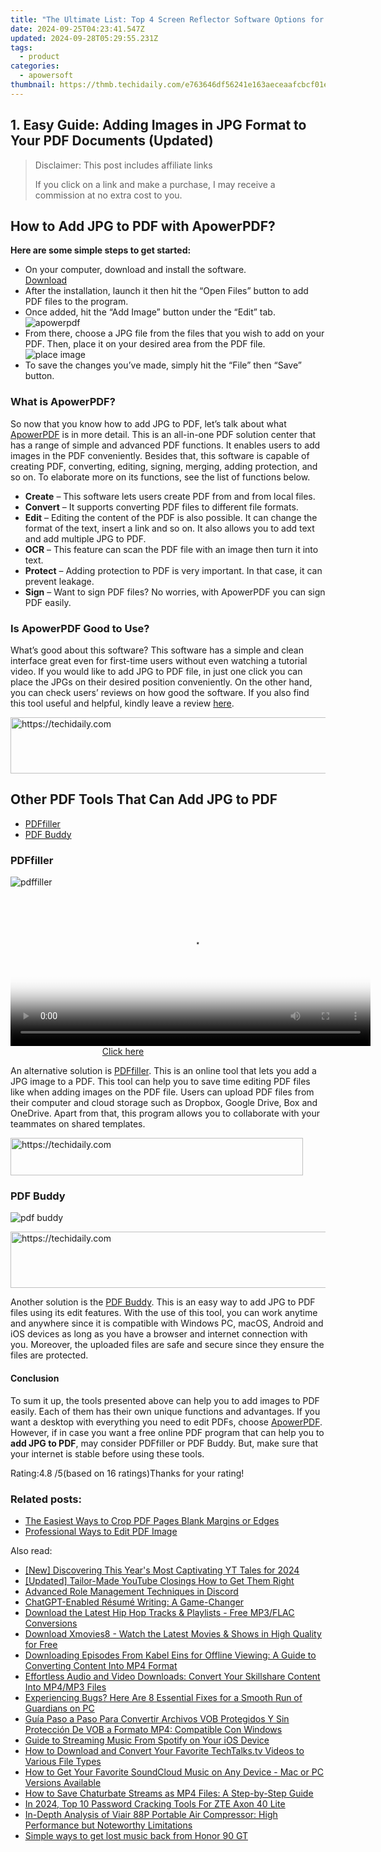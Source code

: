 ```yaml
---
title: "The Ultimate List: Top 4 Screen Reflector Software Options for the Huawei Mate XS"
date: 2024-09-25T04:23:41.547Z
updated: 2024-09-28T05:29:55.231Z
tags:
  - product
categories:
  - apowersoft
thumbnail: https://thmb.techidaily.com/e763646df56241e163aeceaafcbcf01e71b694cfa53e5f00bb7e352c2dad15fc.jpg
---
```


## 1. Easy Guide: Adding Images in JPG Format to Your PDF Documents (Updated)

>  Disclaimer: This post includes affiliate links
>
>  If you click on a link and make a purchase, I may receive a commission at no extra cost to you.
>

## How to Add JPG to PDF with ApowerPDF?

**Here are some simple steps to get started:**

* On your computer, download and install the software.  
[Download](https://tools.techidaily.com/apowersoft/products/)
* After the installation, launch it then hit the “Open Files” button to add PDF files to the program.
* Once added, hit the “Add Image” button under the “Edit” tab.  
![apowerpdf](https://www.apowersoft.com//webusupload.aoscdn.com/apowercom/wp-content/uploads/2020/07/add-image.jpg.webp)
* From there, choose a JPG file from the files that you wish to add on your PDF. Then, place it on your desired area from the PDF file.  
![place image](https://www.apowersoft.com//webusupload.aoscdn.com/apowercom/wp-content/uploads/2020/07/place-jpg.jpg.webp)
* To save the changes you’ve made, simply hit the “File” then “Save” button.

### What is ApowerPDF?

So now that you know how to add JPG to PDF, let’s talk about what [ApowerPDF](https://tools.techidaily.com/apowersoft/apower-pdf/) is in more detail. This is an all-in-one PDF solution center that has a range of simple and advanced PDF functions. It enables users to add images in the PDF conveniently. Besides that, this software is capable of creating PDF, converting, editing, signing, merging, adding protection, and so on. To elaborate more on its functions, see the list of functions below.

* **Create** – This software lets users create PDF from and from local files.
* **Convert** – It supports converting PDF files to different file formats.
* **Edit**  – Editing the content of the PDF is also possible. It can change the format of the text, insert a link and so on. It also allows you to add text and add multiple JPG to PDF.
* **OCR** – This feature can scan the PDF file with an image then turn it into text.
* **Protect** – Adding protection to PDF is very important. In that case, it can prevent leakage.
* **Sign** – Want to sign PDF files? No worries, with ApowerPDF you can sign PDF easily.

### Is ApowerPDF Good to Use?

What’s good about this software? This software has a simple and clean interface great even for first-time users without even watching a tutorial video. If you would like to add JPG to PDF file, in just one click you can place the JPGs on their desired position conveniently. On the other hand, you can check users’ reviews on how good the software. If you also find this tool useful and helpful, kindly leave a review [here](https://www.g2crowd.com/products/apowerpdf/reviews).

<!-- affiliate ads begin -->
<a href="https://appsumo.8odi.net/c/5597632/2144309/7443" target="_top" id="2144309">
  <img src="//a.impactradius-go.com/display-ad/7443-2144309" border="0" alt="https://techidaily.com" width="728" height="90"/>
</a>
<img height="0" width="0" src="https://appsumo.8odi.net/i/5597632/2144309/7443" style="position:absolute;visibility:hidden;" border="0" />
<!-- affiliate ads end -->

## Other PDF Tools That Can Add JPG to PDF

* [PDFfiller](https://tools.techidaily.com/apowersoft/products/)
* [PDF Buddy](https://tools.techidaily.com/apowersoft/products/)

### PDFfiller

![pdffiller](https://www.apowersoft.com//webusupload.aoscdn.com/apowercom/wp-content/uploads/2020/07/add-image-pdffiller.jpg.webp)

<!-- affiliate ads begin -->
<span id="1983545">
					<video width="576" height="240" style="cursor:pointer"
           poster="//a.impactradius-go.com/display-clicktoplayimage/1983545.png"
           onclick="if(!this.playClicked){this.play();this.setAttribute('controls',true);this.playClicked=true;}">
	   <source src="//a.impactradius-go.com/display-ad/22993-1983545">
	   <img src="//a.impactradius-go.com/display-clicktoplayimage/1983545.png" style="border: none; height: 100%; width: 100%; object-fit: contain">
	</video>
	<div style="width:360px;text-align:center"><a href="javascript:window.open(decodeURIComponent('https%3A%2F%2Fhomestyler.sjv.io%2Fc%2F5597632%2F1983545%2F22993'), '_blank');void(0);">Click here</a></div>
</span>
<img height="0" width="0" src="https://imp.pxf.io/i/5597632/1983545/22993" style="position:absolute;visibility:hidden;" border="0" />
<!-- affiliate ads end -->

An alternative solution is [PDFfiller](https://www.pdffiller.com/en/categories/add-image.htm). This is an online tool that lets you add a JPG image to a PDF. This tool can help you to save time editing PDF files like when adding images on the PDF file. Users can upload PDF files from their computer and cloud storage such as Dropbox, Google Drive, Box and OneDrive. Apart from that, this program allows you to collaborate with your teammates on shared templates.

<!-- affiliate ads begin -->
<a href="https://aligracehair.sjv.io/c/5597632/2135404/19272" target="_top" id="2135404">
  <img src="//a.impactradius-go.com/display-ad/19272-2135404" border="0" alt="https://techidaily.com" width="468" height="60"/>
</a>
<img height="0" width="0" src="https://aligracehair.sjv.io/i/5597632/2135404/19272" style="position:absolute;visibility:hidden;" border="0" />
<!-- affiliate ads end -->

### PDF Buddy

![pdf buddy](https://www.apowersoft.com//webusupload.aoscdn.com/apowercom/wp-content/uploads/2020/07/add-jpg-using-pdfbuddy.jpg.webp)

<!-- affiliate ads begin -->
<a href="https://aligracehair.sjv.io/c/5597632/1918719/19272" target="_top" id="1918719">
  <img src="//a.impactradius-go.com/display-ad/19272-1918719" border="0" alt="https://techidaily.com" width="728" height="90"/>
</a>
<img height="0" width="0" src="https://aligracehair.sjv.io/i/5597632/1918719/19272" style="position:absolute;visibility:hidden;" border="0" />
<!-- affiliate ads end -->

Another solution is the [PDF Buddy](https://www.pdfbuddy.com/how-to/add-image-to-pdf). This is an easy way to add JPG to PDF files using its edit features. With the use of this tool, you can work anytime and anywhere since it is compatible with Windows PC, macOS, Android and iOS devices as long as you have a browser and internet connection with you. Moreover, the uploaded files are safe and secure since they ensure the files are protected.

#### Conclusion

To sum it up, the tools presented above can help you to add images to PDF easily. Each of them has their own unique functions and advantages. If you want a desktop with everything you need to edit PDFs, choose [ApowerPDF](https://tools.techidaily.com/apowersoft/apower-pdf/). However, if in case you want a free online PDF program that can help you to **add JPG to PDF**, may consider PDFfiller or PDF Buddy. But, make sure that your internet is stable before using these tools.

Rating:4.8 /5(based on 16 ratings)Thanks for your rating!

### Related posts:

* [The Easiest Ways to Crop PDF Pages Blank Margins or Edges](https://tools.techidaily.com/apowersoft/apower-pdf/)
* [Professional Ways to Edit PDF Image](https://tools.techidaily.com/apowersoft/apower-pdf/)

<ins class="adsbygoogle"
     style="display:block"
     data-ad-format="autorelaxed"
     data-ad-client="ca-pub-7571918770474297"
     data-ad-slot="1223367746"></ins>

<ins class="adsbygoogle"
     style="display:block"
     data-ad-client="ca-pub-7571918770474297"
     data-ad-slot="8358498916"
     data-ad-format="auto"
     data-full-width-responsive="true"></ins>

<span class="atpl-alsoreadstyle">Also read:</span>
<div><ul>
<li><a href="https://article-helps.techidaily.com/new-discovering-this-years-most-captivating-yt-tales-for-2024/"><u>[New] Discovering This Year's Most Captivating YT Tales for 2024</u></a></li>
<li><a href="https://youtube-tips.techidaily.com/ed-tailor-made-youtube-closings-how-to-get-them-right/"><u>[Updated] Tailor-Made YouTube Closings How to Get Them Right</u></a></li>
<li><a href="https://tiktok-video-recordings.techidaily.com/advanced-role-management-techniques-in-discord/"><u>Advanced Role Management Techniques in Discord</u></a></li>
<li><a href="https://tech-haven.techidaily.com/chatgpt-enabled-resume-writing-a-game-changer/"><u>ChatGPT-Enabled Résumé Writing: A Game-Changer</u></a></li>
<li><a href="https://win-premium.techidaily.com/download-the-latest-hip-hop-tracks-and-playlists-free-mp3flac-conversions/"><u>Download the Latest Hip Hop Tracks & Playlists - Free MP3/FLAC Conversions</u></a></li>
<li><a href="https://win-premium.techidaily.com/download-xmovies8-watch-the-latest-movies-and-shows-in-high-quality-for-free/"><u>Download Xmovies8 - Watch the Latest Movies & Shows in High Quality for Free</u></a></li>
<li><a href="https://win-premium.techidaily.com/downloading-episodes-from-kabel-eins-for-offline-viewing-a-guide-to-converting-content-into-mp4-format/"><u>Downloading Episodes From Kabel Eins for Offline Viewing: A Guide to Converting Content Into MP4 Format</u></a></li>
<li><a href="https://win-premium.techidaily.com/effortless-audio-and-video-downloads-convert-your-skillshare-content-into-mp4mp3-files/"><u>Effortless Audio and Video Downloads: Convert Your Skillshare Content Into MP4/MP3 Files</u></a></li>
<li><a href="https://win-solutions.techidaily.com/experiencing-bugs-here-are-8-essential-fixes-for-a-smooth-run-of-guardians-on-pc/"><u>Experiencing Bugs? Here Are 8 Essential Fixes for a Smooth Run of Guardians on PC</u></a></li>
<li><a href="https://some-approaches.techidaily.com/guia-paso-a-paso-para-convertir-archivos-vob-protegidos-y-sin-proteccion-de-vob-a-formato-mp4-compatible-con-windows/"><u>Guía Paso a Paso Para Convertir Archivos VOB Protegidos Y Sin Protección De VOB a Formato MP4: Compatible Con Windows</u></a></li>
<li><a href="https://win-premium.techidaily.com/guide-to-streaming-music-from-spotify-on-your-ios-device/"><u>Guide to Streaming Music From Spotify on Your iOS Device</u></a></li>
<li><a href="https://win-premium.techidaily.com/how-to-download-and-convert-your-favorite-techtalkstv-videos-to-various-file-types/"><u>How to Download and Convert Your Favorite TechTalks.tv Videos to Various File Types</u></a></li>
<li><a href="https://win-premium.techidaily.com/how-to-get-your-favorite-soundcloud-music-on-any-device-mac-or-pc-versions-available/"><u>How to Get Your Favorite SoundCloud Music on Any Device - Mac or PC Versions Available</u></a></li>
<li><a href="https://win-premium.techidaily.com/how-to-save-chaturbate-streams-as-mp4-files-a-step-by-step-guide/"><u>How to Save Chaturbate Streams as MP4 Files: A Step-by-Step Guide</u></a></li>
<li><a href="https://unlock-android.techidaily.com/in-2024-top-10-password-cracking-tools-for-zte-axon-40-lite-by-drfone-android/"><u>In 2024, Top 10 Password Cracking Tools For ZTE Axon 40 Lite</u></a></li>
<li><a href="https://buynow-tips.techidaily.com/in-depth-analysis-of-viair-88p-portable-air-compressor-high-performance-but-noteworthy-limitations/"><u>In-Depth Analysis of Viair 88P Portable Air Compressor: High Performance but Noteworthy Limitations</u></a></li>
<li><a href="https://techidaily.com/simple-ways-to-get-lost-music-back-from-honor-90-gt-by-fonelab-android-recover-music/"><u>Simple ways to get lost music back from Honor 90 GT</u></a></li>
</ul></div>

